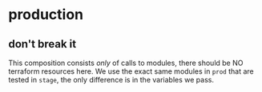 # production

## don't break it

This composition consists *only* of calls to modules, there should be NO
terraform resources here. We use the exact same modules in `prod` that are tested in `stage`, the only difference is in the variables we pass.
